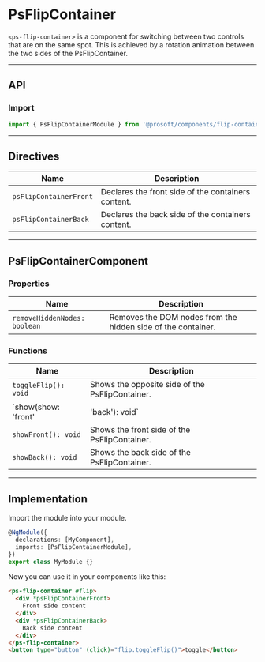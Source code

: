 <link href="style.css" rel="stylesheet"></link>

# PsFlipContainer <a name="PsFlipContainer"></a>

`<ps-flip-container>` is a component for switching between two controls that are on the same spot. This is achieved by a rotation animation between the two sides of the PsFlipContainer.

---

## API <a name="PsFlipContainerApi"></a>

### Import <a name="PsFlipContainerImport"></a>

```ts | js
import { PsFlipContainerModule } from '@prosoft/components/flip-container';
```

---

## Directives <a name="PsFlipContainerDirectives"></a>

| Name                   | Description                                        |
| ---------------------- | -------------------------------------------------- |
| `psFlipContainerFront` | Declares the front side of the containers content. |
| `psFlipContainerBack`  | Declares the back side of the containers content.  |

---

## PsFlipContainerComponent <a name="PsFlipContainerComponent"></a>

### Properties <a name="PsFlipContainerComponentProperties"></a>

| Name                         | Description                                                  |
| ---------------------------- | ------------------------------------------------------------ |
| `removeHiddenNodes: boolean` | Removes the DOM nodes from the hidden side of the container. |

### Functions <a name="PsFlipContainerComponentFunctions"></a>

| Name                 | Description                                                                    |
| -------------------- | ------------------------------------------------------------------------------ |
| `toggleFlip(): void` | Shows the opposite side of the PsFlipContainer. |
| `show(show: 'front' | 'back'): void` | Shows the given side of the PsFlipContainer. |
| `showFront(): void` | Shows the front side of the PsFlipContainer. |
| `showBack(): void` | Shows the back side of the PsFlipContainer. |

---

## Implementation <a name="PsFlipContainerImplementation"></a>

Import the module into your module.

```ts | js
@NgModule({
  declarations: [MyComponent],
  imports: [PsFlipContainerModule],
})
export class MyModule {}
```

Now you can use it in your components like this:

```html
<ps-flip-container #flip>
  <div *psFlipContainerFront>
    Front side content
  </div>
  <div *psFlipContainerBack>
    Back side content
  </div>
</ps-flip-container>
<button type="button" (click)="flip.toggleFlip()">toggle</button>
```
